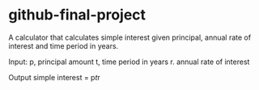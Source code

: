 # github-final-project

A calculator that calculates simple interest given principal, annual rate of interest and time period in years.

Input:
  p, principal amount
  t, time period in years
  r. annual rate of interest

Output
  simple interest = p*t*r
